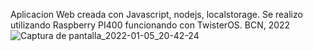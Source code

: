 Aplicacion Web creada con Javascript, nodejs, localstorage.
Se realizo utilizando Raspberry PI400 funcionando con TwisterOS. 
BCN, 2022
![Captura de pantalla_2022-01-05_20-42-24](https://user-images.githubusercontent.com/78570993/148279136-8891a6cb-2a18-4b18-89b5-3172037617a1.png)
